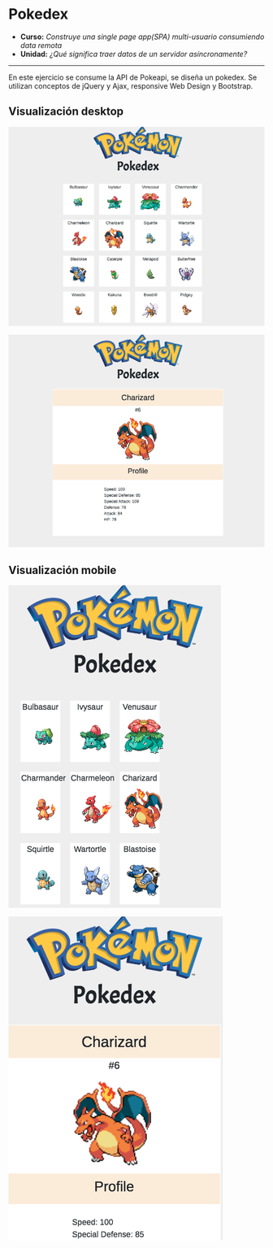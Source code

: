 # Pokedex

* **Curso:** _Construye una single page app(SPA) multi-usuario consumiendo data remota_
* **Unidad:** _¿Qué significa traer datos de un servidor asíncronamente?_

***

En este ejercicio se consume la API de Pokeapi, se diseña un pokedex. Se utilizan conceptos de jQuery y Ajax, responsive Web Design y Bootstrap.


## Visualización desktop
![Desktop](assets/images/desktop.png)

![Desktop](assets/images/desktop2.png)

## Visualización mobile 
![Mobile](assets/images/mobile.png)

![Mobile](assets/images/mobile2.png)


